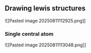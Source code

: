 ## Drawing lewis structures
![[Pasted image 20250811112925.png]]

### Single central atom
![[Pasted image 20250811113048.png]]